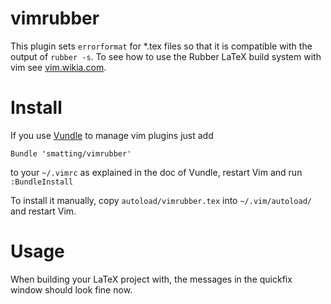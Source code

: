 vimrubber
=========

This plugin sets ``errorformat`` for *.tex files so that it is compatible with the output of ``rubber -s``.
To see how to use the Rubber LaTeX build system with vim see [vim.wikia.com](http://vim.wikia.com/wiki/Compiling_LaTeX_from_Vim).

# Install
If you use [Vundle](https://github.com/gmarik/vundle/) to manage vim plugins just add

```vim
Bundle 'smatting/vimrubber'
```
to your ``~/.vimrc`` as explained in the doc of Vundle, restart Vim and run ``:BundleInstall``

To install it manually, copy ``autoload/vimrubber.tex`` into ``~/.vim/autoload/`` and restart Vim.

# Usage
When building your LaTeX project with, the messages in the quickfix window should look fine now.
